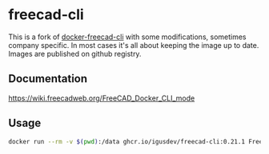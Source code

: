 # freecad-cli

This is a fork of [docker-freecad-cli](https://raw.githubusercontent.com/amrit3701/docker-freecad-cli) with some modifications, sometimes company specific.
In most cases it's all about keeping the image up to date. Images are published on github registry.

## Documentation

<https://wiki.freecadweb.org/FreeCAD_Docker_CLI_mode>

## Usage

```bash
docker run --rm -v $(pwd):/data ghcr.io/igusdev/freecad-cli:0.21.1 FreeCADCmd <command>
```
